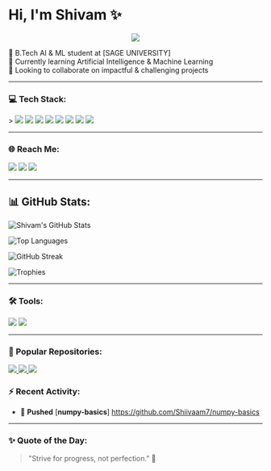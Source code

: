 # Hi, I'm Shivam ✨
<p align="center">
  <img src="https://readme-typing-svg.herokuapp.com/?lines=B.Tech+Student;AI+%26+ML+Enthusiast;Open+Source+Contributor;Always+Learning!&center=true&width=380&height=45">

🧠 B.Tech AI & ML student at [SAGE UNIVERSITY]  
🌱 Currently learning Artificial Intelligence & Machine Learning  
👯 Looking to collaborate on impactful & challenging projects  

---

### 💻 Tech Stack:
<p>
  >
  <img src="https://img.shields.io/badge/Git-F05032?style=for-the-badge&logo=git&logoColor=white"/>
  <img src="https://img.shields.io/badge/Python-FFD43B?style=for-the-badge&logo=python&logoColor=blue"/>
  <img src="https://img.shields.io/badge/C++-00599C?style=for-the-badge&logo=c%2B%2B&logoColor=white"/>
  <img src="https://img.shields.io/badge/Pandas-150458?style=for-the-badge&logo=pandas&logoColor=white"/>
  <img src="https://img.shields.io/badge/Numpy-013243?style=for-the-badge&logo=numpy&logoColor=white"/>
  <img src="https://img.shields.io/badge/HTML5-E34F26?style=for-the-badge&logo=html5&logoColor=white"/>
  <img src="https://img.shields.io/badge/CSS3-1572B6?style=for-the-badge&logo=css3&logoColor=white"/>
  <img src="https://img.shields.io/badge/JavaScript-F7DF1E?style=for-the-badge&logo=javascript&logoColor=black"/>
</p>

---

### 🌐 Reach Me:
 <a href="https://www.linkedin.com/in/shivam-kumar-b67984348/" target="_blank"><img src="https://img.shields.io/badge/LinkedIn-blue?style=for-the-badge&logo=linkedin&logoColor=white" /></a>
  <a href="https://www.instagram.com/framefusion_7/" target="_blank"><img src="https://img.shields.io/badge/Instagram-E4405F?style=for-the-badge&logo=instagram&logoColor=white" /></a>
  <a href="shivamraj0k0r@gmail.com"><img src="https://img.shields.io/badge/Email-D14836?style=for-the-badge&logo=gmail&logoColor=white" /></a>

---
## 📊 GitHub Stats:
![Shivam's GitHub Stats](https://github-readme-stats.vercel.app/api?username=Shiivaam7&show_icons=true&theme=radical)

![Top Languages](https://github-readme-stats.vercel.app/api/top-langs/?username=Shiivaam7&layout=compact&theme=radical)

 <img src="https://github-readme-streak-stats.herokuapp.com/?user=Shiivaam7&theme=tokyonight" alt="GitHub Streak" />
  <br/>

![Trophies](https://github-profile-trophy.vercel.app/?username=Shiivaam7&theme=dracula&no-frame=true&column=4)

----
### 🛠 Tools:
<p>
  <img src="https://img.shields.io/badge/Anaconda-42B029?style=for-the-badge&logo=anaconda&logoColor=white"/>
  <img src="https://img.shields.io/badge/Jupyter-F37626?style=for-the-badge&logo=jupyter&logoColor=white"/>
</p>

---
### 📌 Popular Repositories:

<p>
  <a href="https://https://github.com/Shiivaam7/coder-of-delhi-1st-project-using-python">
    <img src="https://img.shields.io/badge/Repo%201-%2312100E.svg?&style=for-the-badge&logo=github&logoColor=white" />
  </a>
  <a href="https:https://github.com/Shiivaam7/central-Dao-Token">
    <img src="https://img.shields.io/badge/Repo%202-%2312100E.svg?&style=for-the-badge&logo=github&logoColor=white" />
  </a>
  <a href="https:https://github.com/Shiivaam7/alram-clock">
    <img src="https://img.shields.io/badge/Repo%203-%2312100E.svg?&style=for-the-badge&logo=github&logoColor=white" />
  </a>
</p>

### ⚡ Recent Activity:
<!--START_SECTION:activity-->
- 🚀 **Pushed** [**numpy-basics**] https://github.com/Shiivaam7/numpy-basics
<!--END_SECTION:activity-->

---

### ✨ Quote of the Day:
> "Strive for progress, not perfection." 🚀

